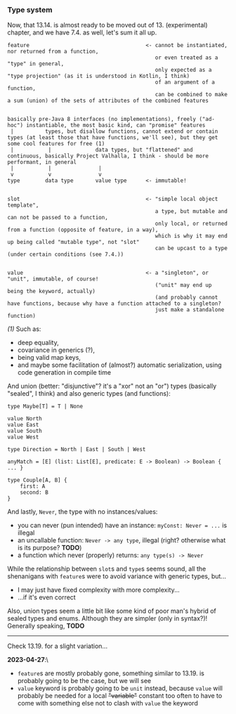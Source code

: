 ### Type system

Now, that 13.14. is almost ready to be moved out of 13. (experimental) chapter, and we have 7.4. as well, let's sum it all up.

```
feature                                     <- cannot be instantiated, nor returned from a function,
                                               or even treated as a "type" in general,
                                               only expected as a "type projection" (as it is understood in Kotlin, I think)
                                               of an argument of a function,
                                               can be combined to make a sum (union) of the sets of attributes of the combined features


basically pre-Java 8 interfaces (no implementations), freely ("ad-hoc") instantiable, the most basic kind, can "promise" features
 |          types, but disallow functions, cannot extend or contain types (at least those that have functions, we'll see), but they get some cool features for free (1)
 |           |              data types, but "flattened" and continuous, basically Project Valhalla, I think - should be more performant, in general
 |           |               |
 v           v               v
type        data type       value type      <- immutable!


slot                                        <- "simple local object template",
                                               a type, but mutable and can not be passed to a function,
                                               only local, or returned from a function (opposite of feature, in a way),
                                               which is why it may end up being called "mutable type", not "slot"
                                               can be upcast to a type (under certain conditions (see 7.4.))


value                                       <- a "singleton", or "unit", immutable, of course!
                                               ("unit" may end up being the keyword, actually)
                                               (and probably cannot have functions, because why have a function attached to a singleton?
                                               just make a standalone function)
```

_(1)_ Such as:
- deep equality,
- covariance in generics (?),
- being valid map keys,
- and maybe some facilitation of (almost?) automatic serialization, using code generation in compile time

And union (better: "disjunctive"? it's a "xor" not an "or") types (basically "sealed", I think) and also generic types (and functions):

```
type Maybe[T] = T | None

value North
value East
value South
value West

type Direction = North | East | South | West

anyMatch = [E] (list: List[E], predicate: E -> Boolean) -> Boolean { ... }

type Couple[A, B] {
    first: A
    second: B
}
```

And lastly, `Never`, the type with no instances/values:
- you can never (pun intended) have an instance: `myConst: Never = ...` is illegal
- an uncallable function: `Never -> any type`, illegal (right? otherwise what is its purpose? **TODO**)
- a function which never (properly) returns: `any type(s) -> Never`

While the relationship between `slot`s and `type`s seems sound,
all the shenanigans with `feature`s were to avoid variance with generic types, but...
- I may just have fixed complexity with more complexity...
- ...if it's even correct

Also, union types seem a little bit like some kind of poor man's hybrid of sealed types and enums. Although they are simpler (only in syntax?)!\
Generally speaking, **TODO**

----

Check 13.19. for a slight variation...

**2023-04-27**:\
- `feature`s are mostly probably gone, something similar to 13.19. is probably going to be the case, but we will see
- `value` keyword is probably going to be `unit` instead, because `value` will probably be needed
for a local ~~"variable"~~ constant too often to have to come with something else not to clash with `value` the keyword